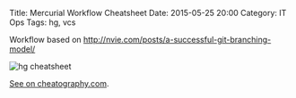 Title: Mercurial Workflow Cheatsheet
Date: 2015-05-25 20:00
Category: IT Ops
Tags: hg, vcs

Workflow based on http://nvie.com/posts/a-successful-git-branching-model/

![hg cheatsheet]({filename}/images/hg_cheatsheet.png)

[See on cheatography.com](http://www.cheatography.com/alexo-o/cheat-sheets/mercurial-workflow/).